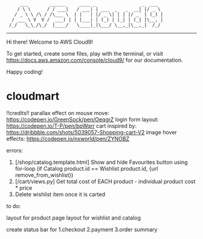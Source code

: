          ___        ______     ____ _                 _  ___  
        / \ \      / / ___|   / ___| | ___  _   _  __| |/ _ \ 
       / _ \ \ /\ / /\___ \  | |   | |/ _ \| | | |/ _` | (_) |
      / ___ \ V  V /  ___) | | |___| | (_) | |_| | (_| |\__, |
     /_/   \_\_/\_/  |____/   \____|_|\___/ \__,_|\__,_|  /_/ 
 ----------------------------------------------------------------- 


Hi there! Welcome to AWS Cloud9!

To get started, create some files, play with the terminal,
or visit https://docs.aws.amazon.com/console/cloud9/ for our documentation.

Happy coding!
# cloudmart

!!credits!!
parallax effect on mouse move: https://codepen.io/GreenSock/pen/OeqgrZ
login form layout: https://codepen.io/T-P/pen/bpWqrr
cart inspired by: https://dribbble.com/shots/5039057-Shopping-cart-V2
image hover effects: https://codepen.io/nxworld/pen/ZYNOBZ


errors: 
1. [/shop/catalog.template.html] Show and hide Favourites button using for-loop (if Catalog product.id == Wishlist product.id, {url remove_from_wishlist})
2. [/cart/views.py] Get total cost of EACH product - individual product cost * price
3. Delete wishlist item once it is carted


to do:

layout for product page
layout for wishlist and catalog

create status bar for 1.checkout 2.payment 3.order summary
